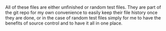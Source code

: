 
All of these files are either unfinished or random test files. They are part of the git repo for my own convenience to easily keep their file history once they are done, or in the case of random test files simply for me to have the benefits of source control and to have it all in one place.
